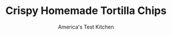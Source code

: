 ---
layout: ../../layouts/MarkdownPostLayout.astro
title: Crispy Homemade Tortilla Chips
author: America's Test Kitchen
pubDate: 2023-03-15
description: "For a special snack, we prefer to make our own tortilla chips."
image_url: https://res.cloudinary.com/hksqkdlah/image/upload/ar_1:1,c_fill,dpr_2.0,f_auto,fl_lossy.progressive.strip_profile,g_faces:auto,q_auto:low,w_344/9521_jj07-sfs-4c-tortillachips-001
tags: ["Appetizers","Mexican","Snacks"]
calories: 754
protein: 4
carbohydrates: 30
fats: 
fiber: 1
ingredients: ["4 large, flour tortillas",", Cooking spray"]
serves: 4
time: "30 minutes"
instructions: ["Spray the tortillas on both sides with cooking spray and cut into eight wedges. Season the chips using one of the related recipes and arrange in a single layer on two baking sheets. Bake in a 350-degree oven until they are golden and crisp, about 10 to 15 minutes."]
nutrition: ["81 mg Potassium","130 mg Phosphorus","99 mg Calcium","2 mg Iron","12 mg Magnesium","454 mg Sodium","5 g Fat","2 mg Niacin (B3)","2 g Monounsaturated","1 g Polyunsaturated","1 g Fiber","61 µg Folic acid","11 µg Folate (food)","1 g Sugars","2 µg Vitamin K","19 g Water","30 g Carbs","115 µg Folate equivalent (total)","4 g Protein","188 kcal Energy","754 calories"]
notes: "Once cooled, the chips can be stored at room temperature in an airtight container for up to four days."
---